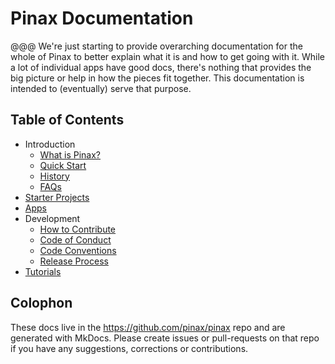# Pinax Documentation

@@@ We're just starting to provide overarching documentation for the whole of Pinax to better explain what it is and how to get going with it. While a lot of individual apps have good docs, there's nothing that provides the big picture or help in how the pieces fit together. This documentation is intended to (eventually) serve that purpose.


## Table of Contents

  * Introduction
    * [What is Pinax?](what_is_pinax.md)
    * [Quick Start](quick_start.md)
    * [History](history.md)
    * [FAQs](faq.md)
  * [Starter Projects](starter_project_list.md)
  * [Apps](apps_list.md)
  * Development
    * [How to Contribute](how_to_contribute.md)
    * [Code of Conduct](code_of_conduct.md)
    * [Code Conventions](code_conventions.md)
    * [Release Process](release_process.md)
  * [Tutorials](tutorials.md)


## Colophon

These docs live in the <https://github.com/pinax/pinax> repo and are generated with MkDocs. Please create issues or pull-requests on that repo if you have any suggestions, corrections or contributions.
